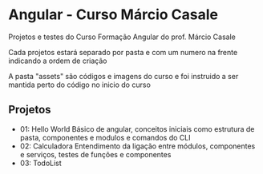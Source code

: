 # Angular - Curso Márcio Casale

Projetos e testes do Curso Formação Angular do prof. Márcio Casale 

Cada projetos estará separado por pasta e com um numero na frente indicando a ordem de criação

A pasta "assets" são códigos e imagens do curso e foi instruido a ser mantida perto do código no inicio do curso

## Projetos

- 01: Hello World
Básico de angular, conceitos iniciais como estrutura de pasta, componentes e modulos e comandos do CLI
- 02: Calculadora
Entendimento da ligação entre módulos, componentes e serviços, testes de funções e componentes
- 03: TodoList
